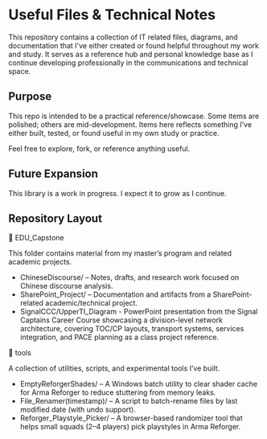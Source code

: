 # Useful Files & Technical Notes 

This repository contains a collection of IT related files, diagrams, and documentation that I've either created or found helpful throughout my work and study. It serves as a reference hub and personal knowledge base as I continue developing professionally in the communications and technical space.

## Purpose

This repo is intended to be a practical reference/showcase. Some items are polished; others are mid-development. Items here reflects something I’ve either built, tested, or found useful in my own study or practice.

Feel free to explore, fork, or reference anything useful.

## Future Expansion

This library is a work in progress. I expect it to grow as I continue.

## Repository Layout

📂 EDU_Capstone

This folder contains material from my master’s program and related academic projects.

- ChineseDiscourse/ – Notes, drafts, and research work focused on Chinese discourse analysis.
- SharePoint_Project/ – Documentation and artifacts from a SharePoint-related academic/technical project.
- SignalCCC/UpperTI_Diagram - PowerPoint presentation from the Signal Captains Career Course showcasing a division-level network architecture, covering TOC/CP layouts, transport systems, services integration, and PACE planning as a class project reference.

📂 tools

A collection of utilities, scripts, and experimental tools I’ve built.

- EmptyReforgerShades/ – A Windows batch utility to clear shader cache for Arma Reforger to reduce stuttering from memory leaks.
- File_Renamer(timestamp)/ – A script to batch-rename files by last modified date (with undo support).
- Reforger_Playstyle_Picker/ – A browser-based randomizer tool that helps small squads (2–4 players) pick playstyles in Arma Reforger.
